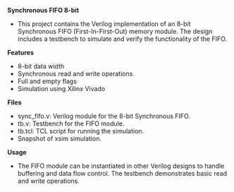 **Synchronous FIFO 8-bit**
- This project contains the Verilog implementation of an 8-bit Synchronous FIFO (First-In-First-Out) memory module. The design includes a testbench to simulate and verify the functionality of the FIFO.

**Features**

- 8-bit data width
- Synchronous read and write operations
- Full and empty flags
- Simulation using Xilinx Vivado
  
**Files**
- sync_fifo.v: Verilog module for the 8-bit Synchronous FIFO.
- tb.v: Testbench for the FIFO module.
- tb.tcl: TCL script for running the simulation.
- Snapshot of xsim simulation.

**Usage**
- The FIFO module can be instantiated in other Verilog designs to handle buffering and data flow control. The testbench demonstrates basic read and write operations.
